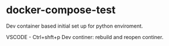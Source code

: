 # docker-compose-test
Dev container based initial set up for python enviroment.

VSCODE - Ctrl+shft+p
Dev continer: rebuild and reopen continer.